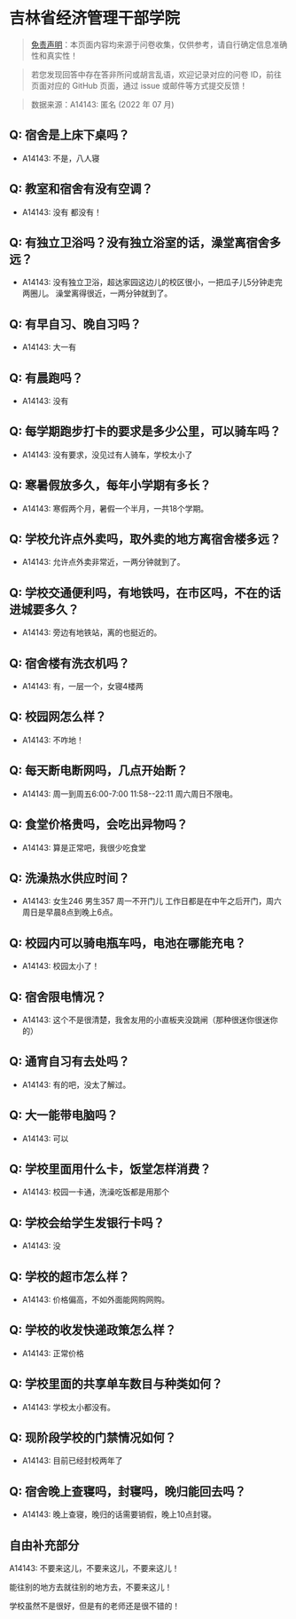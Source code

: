 # 吉林省经济管理干部学院

> [免责声明](https://colleges.chat/#_3)：本页面内容均来源于问卷收集，仅供参考，请自行确定信息准确性和真实性！

> 若您发现回答中存在答非所问或胡言乱语，欢迎记录对应的问卷 ID，前往页面对应的 GitHub 页面，通过 issue 或邮件等方式提交反馈！

> 数据来源：A14143: 匿名 (2022 年 07 月)

## Q: 宿舍是上床下桌吗？

- A14143: 不是，八人寝

## Q: 教室和宿舍有没有空调？

- A14143: 没有 都没有！

## Q: 有独立卫浴吗？没有独立浴室的话，澡堂离宿舍多远？

- A14143: 没有独立卫浴，超达家园这边儿的校区很小，一把瓜子儿5分钟走完两圈儿。 澡堂离得很近，一两分钟就到了。

## Q: 有早自习、晚自习吗？

- A14143: 大一有

## Q: 有晨跑吗？

- A14143: 没有

## Q: 每学期跑步打卡的要求是多少公里，可以骑车吗？

- A14143: 没有要求，没见过有人骑车，学校太小了

## Q: 寒暑假放多久，每年小学期有多长？

- A14143: 寒假两个月，暑假一个半月，一共18个学期。

## Q: 学校允许点外卖吗，取外卖的地方离宿舍楼多远？

- A14143: 允许点外卖非常近，一两分钟就到了。

## Q: 学校交通便利吗，有地铁吗，在市区吗，不在的话进城要多久？

- A14143: 旁边有地铁站，离的也挺近的。

## Q: 宿舍楼有洗衣机吗？

- A14143: 有，一层一个，女寝4楼两

## Q: 校园网怎么样？

- A14143: 不咋地！

## Q: 每天断电断网吗，几点开始断？

- A14143: 周一到周五6:00-7:00 11:58--22:11  周六周日不限电。

## Q: 食堂价格贵吗，会吃出异物吗？

- A14143: 算是正常吧，我很少吃食堂

## Q: 洗澡热水供应时间？

- A14143: 女生246 男生357 周一不开门儿  工作日都是在中午之后开门，周六周日是早晨8点到晚上6点。

## Q: 校园内可以骑电瓶车吗，电池在哪能充电？

- A14143: 校园太小了！

## Q: 宿舍限电情况？

- A14143: 这个不是很清楚，我舍友用的小直板夹没跳闸（那种很迷你很迷你的）

## Q: 通宵自习有去处吗？

- A14143: 有的吧，没太了解过。

## Q: 大一能带电脑吗？

- A14143: 可以

## Q: 学校里面用什么卡，饭堂怎样消费？

- A14143: 校园一卡通，洗澡吃饭都是用那个

## Q: 学校会给学生发银行卡吗？

- A14143: 没

## Q: 学校的超市怎么样？

- A14143: 价格偏高，不如外面能网购网购。

## Q: 学校的收发快递政策怎么样？

- A14143: 正常价格

## Q: 学校里面的共享单车数目与种类如何？

- A14143: 学校太小都没有。

## Q: 现阶段学校的门禁情况如何？

- A14143: 目前已经封校两年了

## Q: 宿舍晚上查寝吗，封寝吗，晚归能回去吗？

- A14143: 晚上查寝，晚归的话需要销假，晚上10点封寝。

## 自由补充部分

A14143: 不要来这儿，不要来这儿，不要来这儿！

能往别的地方去就往别的地方去，不要来这儿！

学校虽然不是很好，但是有的老师还是很不错的！